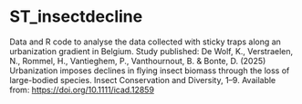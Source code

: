 # ST_insectdecline
Data and R code to analyse the data collected with sticky traps along an urbanization gradient in Belgium. 
Study published: De Wolf, K., Verstraelen, N., Rommel, H., Vantieghem, P., Vanthournout, B. & Bonte, D. (2025) Urbanization imposes declines in flying insect biomass through the loss of large-bodied species. Insect Conservation and Diversity, 1–9. Available from: https://doi.org/10.1111/icad.12859
